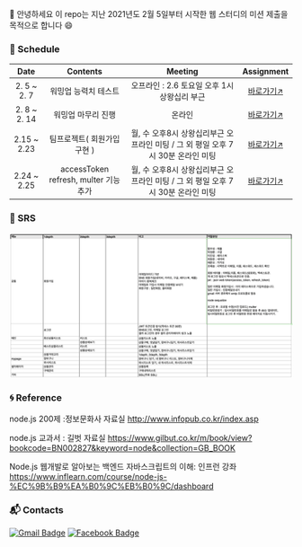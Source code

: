 :wave: 안녕하세요 이 repo는 지난 2021년도 2월 5일부터 시작한 웹 스터디의 미션 제출을 목적으로 합니다 :smile:

### :purple_heart: Schedule

|   **Date**   |       Contents       |                   Meeting                    |                          Assignment                          |
|:--------:|:--------:|:--------:|:--------:|
| 2. 5 ~ 2. 7  | 워밍업 능력치 테스트 | 오프라인 : 2.6 토요일 오후 1시 상왕십리 부근 | [바로가기:arrow_upper_right:](https://github.com/jeonghi/NodeStudy/tree/main/board) |
| 2. 8 ~ 2. 14 |  워밍업 마무리 진행  |                    온라인                    | [바로가기:arrow_upper_right:](https://github.com/jeonghi/NodeStudy/tree/main/board) |
| 2.15 ~ 2.23 | 팀프로젝트( 회원가입 구현 ) | 월, 수 오후8시 상왕십리부근 오프라인 미팅 / 그 외 평일 오후 7시 30분 온라인 미팅 | [바로가기:arrow_upper_right:](https://github.com/jeonghi/teampl2021_reactnode) |
| 2.24 ~ 2.25 | accessToken refresh, multer 기능 추가 | 월, 수 오후8시 상왕십리부근 오프라인 미팅 / 그 외 평일 오후 7시 30분 온라인 미팅 | [바로가기:arrow_upper_right:](https://github.com/jeonghi/teampl2021_reactnode) |

### :memo: SRS

![srs](./imgs/srs.png)


### :cyclone: Reference

node.js 200제 :정보문화사 자료실 http://www.infopub.co.kr/index.asp

node.js 교과서 : 길벗 자료실 https://www.gilbut.co.kr/m/book/view?bookcode=BN002827&keyword=node&collection=GB_BOOK

Node.js 웹개발로 알아보는 백엔드 자바스크립트의 이해: 인프런 강좌 https://www.inflearn.com/course/node-js-%EC%9B%B9%EA%B0%9C%EB%B0%9C/dashboard

### :mailbox_with_mail: Contacts
[![Gmail Badge](https://img.shields.io/badge/Gmail-d14836?style=flat-square&logo=Gmail&logoColor=white&link=mailto:jpark0902@kookmin.ac.kr)](mailto:jpark0902@kookmin.ac.kr) [![Facebook Badge](https://img.shields.io/badge/facebook-1877f2?style=flat-square&logo=facebook&logoColor=white&link=https://www.facebook.com/jeonghi.P)](https://www.facebook.com/jeonghi.P) 

